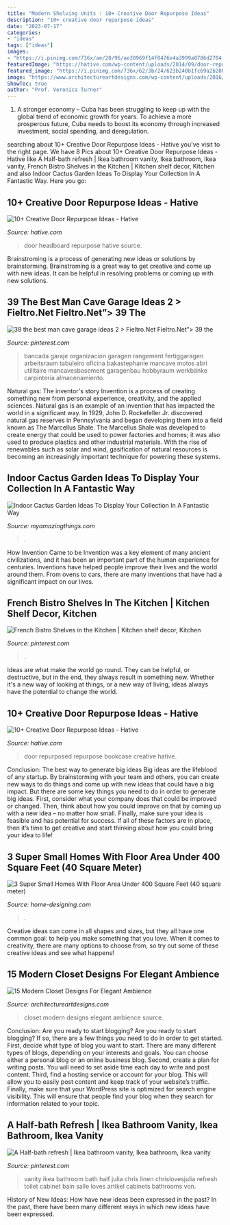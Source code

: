 ```yaml
---
title: "Modern Shelving Units : 10+ Creative Door Repurpose Ideas"
description: "10+ creative door repurpose ideas"
date: "2023-07-17"
categories:
- "ideas"
tags: ["ideas"]
images:
- "https://i.pinimg.com/736x/ae/20/96/ae20969f14f0476e4a3999a0786d2704--ikea-bathroom-bathroom-ideas.jpg"
featuredImage: "https://hative.com/wp-content/uploads/2014/09/door-repurpose-ideas/1-repurposed-bookcase.jpg"
featured_image: "https://i.pinimg.com/736x/62/3b/24/623b240b1fc69a2b20005dae1d70c451.jpg"
image: "https://www.architectureartdesigns.com/wp-content/uploads/2016/08/12-49-630x447.jpg"
ShowToc: true
author: "Prof. Veronica Turner"
---
```



1. A stronger economy – Cuba has been struggling to keep up with the global trend of economic growth for years. To achieve a more prosperous future, Cuba needs to boost its economy through increased investment, social spending, and deregulation.

	

		
searching about 10+ Creative Door Repurpose Ideas - Hative you've visit to the right page. We have 8 Pics about 10+ Creative Door Repurpose Ideas - Hative like A Half-bath refresh | Ikea bathroom vanity, Ikea bathroom, Ikea vanity, French Bistro Shelves in the Kitchen | Kitchen shelf decor, Kitchen and also Indoor Cactus Garden Ideas To Display Your Collection In A Fantastic Way. Here you go:
		
    
## 10+ Creative Door Repurpose Ideas - Hative

<img loading=lazy src="https://hative.com/wp-content/uploads/2014/09/door-repurpose-ideas/2-vintage-headboard.jpg" onerror="this.onerror=null;this.src='https://tse2.mm.bing.net/th?id=OIP.h5YYLsm4N6vpA2SobDuAwQHaJ4&amp;pid=15.1';" alt="10+ Creative Door Repurpose Ideas - Hative">

_Source: hative.com_

>door headboard repurpose hative source. 

	

Brainstroming is a process of generating new ideas or solutions by brainstorming. Brainstroming is a great way to get creative and come up with new ideas. It can be helpful in resolving problems or coming up with new solutions.

    
## 39 The Best Man Cave Garage Ideas 2 &gt; Fieltro.Net Fieltro.Net”&gt; 39 The

<img loading=lazy src="https://i.pinimg.com/736x/62/3b/24/623b240b1fc69a2b20005dae1d70c451.jpg" onerror="this.onerror=null;this.src='https://tse4.mm.bing.net/th?id=OIP.mnCste-3MSkUYb5fouyTewHaJ4&amp;pid=15.1';" alt="39 the best man cave garage ideas 2 &gt; Fieltro.Net Fieltro.Net”&gt; 39 the">

_Source: pinterest.com_

>bancada garaje organización garagen rangement fertiggaragen arbeitsraum tabuleiro oficina bakastephanie mancave motos abri utilitaire mancavesbasement garagenbau hobbyraum werkbänke carpintería almacenamiento. 

	

Natural gas: The inventor's story
Invention is a process of creating something new from personal experience, creativity, and the applied sciences. Natural gas is an example of an invention that has impacted the world in a significant way. In 1929, John D. Rockefeller Jr. discovered natural gas reserves in Pennsylvania and began developing them into a field known as The Marcellus Shale. The Marcellus Shale was developed to create energy that could be used to power factories and homes; it was also used to produce plastics and other industrial materials. With the rise of renewables such as solar and wind, gasification of natural resources is becoming an increasingly important technique for powering these systems.

    
## Indoor Cactus Garden Ideas To Display Your Collection In A Fantastic Way

<img loading=lazy src="https://myamazingthings.com/wp-content/uploads/2017/06/cactus-decor-1.jpg" onerror="this.onerror=null;this.src='https://tse1.mm.bing.net/th?id=OIP.Gzw7CQK5huHVO3qx4mJQxQHaLG&amp;pid=15.1';" alt="Indoor Cactus Garden Ideas To Display Your Collection In A Fantastic Way">

_Source: myamazingthings.com_

>. 

	

How Invention Came to be
Invention was a key element of many ancient civilizations, and it has been an important part of the human experience for centuries. Inventions have helped people improve their lives and the world around them. From ovens to cars, there are many inventions that have had a significant impact on our lives.

    
## French Bistro Shelves In The Kitchen | Kitchen Shelf Decor, Kitchen

<img loading=lazy src="https://i.pinimg.com/736x/3f/3b/62/3f3b62cf031c530315c6742cc3865ce4.jpg" onerror="this.onerror=null;this.src='https://tse1.mm.bing.net/th?id=OIP.jOtyN9TBWHovDAQLC29w4QHaJ5&amp;pid=15.1';" alt="French Bistro Shelves in the Kitchen | Kitchen shelf decor, Kitchen">

_Source: pinterest.com_

>. 

	

Ideas are what make the world go round. They can be helpful, or destructive, but in the end, they always result in something new. Whether it's a new way of looking at things, or a new way of living, ideas always have the potential to change the world.

    
## 10+ Creative Door Repurpose Ideas - Hative

<img loading=lazy src="https://hative.com/wp-content/uploads/2014/09/door-repurpose-ideas/1-repurposed-bookcase.jpg" onerror="this.onerror=null;this.src='https://tse4.mm.bing.net/th?id=OIP.R8P_-v9kvnpED9XB35TYbAHaLH&amp;pid=15.1';" alt="10+ Creative Door Repurpose Ideas - Hative">

_Source: hative.com_

>door repurposed repurpose bookcase creative hative. 

	

Conclusion: The best way to generate big ideas
Big ideas are the lifeblood of any startup. By brainstorming with your team and others, you can create new ways to do things and come up with new ideas that could have a big impact. But there are some key things you need to do in order to generate big ideas. First, consider what your company does that could be improved or changed. Then, think about how you could improve on that by coming up with a new idea – no matter how small. Finally, make sure your idea is feasible and has potential for success. If all of these factors are in place, then it’s time to get creative and start thinking about how you could bring your idea to life!

    
## 3 Super Small Homes With Floor Area Under 400 Square Feet (40 Square Meter)

<img loading=lazy src="http://cdn.home-designing.com/wp-content/uploads/2014/09/small-modern-bathroom.jpg" onerror="this.onerror=null;this.src='https://tse4.mm.bing.net/th?id=OIP.Et_I6clem6h-oC32_Q6PegHaJ3&amp;pid=15.1';" alt="3 Super Small Homes With Floor Area Under 400 Square Feet (40 square meter)">

_Source: home-designing.com_

>. 

	

Creative ideas can come in all shapes and sizes, but they all have one common goal: to help you make something that you love. When it comes to creativity, there are many options to choose from, so try out some of these creative ideas and see what happens!

    
## 15 Modern Closet Designs For Elegant Ambience

<img loading=lazy src="https://www.architectureartdesigns.com/wp-content/uploads/2016/08/12-49-630x447.jpg" onerror="this.onerror=null;this.src='https://tse2.mm.bing.net/th?id=OIP.C2Lg3s3CabBGB8ZsYXvMKwHaFQ&amp;pid=15.1';" alt="15 Modern Closet Designs For Elegant Ambience">

_Source: architectureartdesigns.com_

>closet modern designs elegant ambience source. 

	

Conclusion: Are you ready to start blogging?
Are you ready to start blogging? If so, there are a few things you need to do in order to get started. First, decide what type of blog you want to start. There are many different types of blogs, depending on your interests and goals. You can choose either a personal blog or an online business blog. Second, create a plan for writing posts. You will need to set aside time each day to write and post content. Third, find a hosting service or account for your blog. This will allow you to easily post content and keep track of your website’s traffic. Finally, make sure that your WordPress site is optimized for search engine visibility. This will ensure that people find your blog when they search for information related to your topic.

    
## A Half-bath Refresh | Ikea Bathroom Vanity, Ikea Bathroom, Ikea Vanity

<img loading=lazy src="https://i.pinimg.com/736x/ae/20/96/ae20969f14f0476e4a3999a0786d2704--ikea-bathroom-bathroom-ideas.jpg" onerror="this.onerror=null;this.src='https://tse1.mm.bing.net/th?id=OIP.jgXQvG4sPJkHLOIrjC-07AHaLG&amp;pid=15.1';" alt="A Half-bath refresh | Ikea bathroom vanity, Ikea bathroom, Ikea vanity">

_Source: pinterest.com_

>vanity ikea bathroom bath half julia chris linen chrislovesjulia refresh toilet cabinet bain salle loves artikel cabinets bathrooms von. 

	

History of New Ideas: How have new ideas been expressed in the past?
In the past, there have been many different ways in which new ideas have been expressed.

